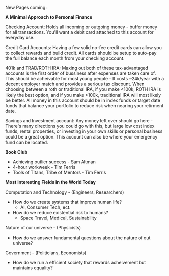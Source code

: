 New Pages coming:

**A Minimal Approach to Personal Finance**

Checking Account: Holds all incoming or outgoing money - buffer money for all transactions. You'll want a debit card attached to this account for everyday use.

Credit Card Accounts: Having a few solid no-fee credit cards can allow you to collect rewards and build credit. All cards should be setup to auto-pay the full balance each month from your checking account.

401k and TRAD/ROTH IRA: Maxing out both of these tax-advantaged accounts is the first order of bussiness after expenses are taken care of. This should be acheivable for most young people - It costs ~24k/year with a decent employer match and provides a serious tax discount. When choosing between a roth or traditional IRA, if you make <100k, ROTH IRA is likely the best option, and if you make >100k, traditional IRA will most likely be better. All money in this account should be in index funds or target date funds that balance your portfolio to reduce risk when nearing your retirment date.

Savings and Investment account: Any money left over should go here - There's many directions you could go with this, but large low cost index funds, rental properties, or investing in your own skills or personal business could be a great option. This account can also be where your emergency fund can be located.

**Book Club**
 - Achieving outlier success - Sam Altman 
 - 4-hour workweek - Tim Ferris 
 - Tools of Titans, Tribe of Mentors - Tim Ferris 

**Most Interesting Fields in the World Today**
 
 Computation and Technology - (Engineers, Researchers)
  - How do we create systems that improve human life?
     - AI, Consumer Tech, ect.
  - How do we reduce existential risk to humans?
     - Space Travel, Medical, Sustainability 
 
 Nature of our universe - (Physicists)
  - How do we answer fundamental questions about the nature of out universe?
 
 Government - (Politicians, Economists)
  - How do we run a efficient society that rewards acheivement but maintains equality?

